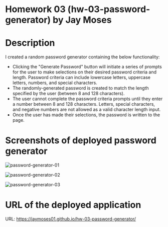 # Homework 03 (hw-03-password-generator) by Jay Moses


# Description

I created a random password generator containing the below functionality:
* Clicking the "Generate Password" button will initiate a series of prompts for the user to make selections on their desired password criteria and length. Password criteria can include lowercase letters, uppercase letters, numbers, and special characters.
* The randomly-generated password is created to match the length specified by the user (between 8 and 128 characters).
* The user cannot complete the password criteria prompts until they enter a number between 8 and 128 characters. Letters, special characters, and negative numbers are not allowed as a valid character length input.
* Once the user has made their selections, the password is written to the page.


# Screenshots of deployed password generator

![password-generator-01](https://user-images.githubusercontent.com/95326705/147402719-cb50e284-28a4-4e34-8e6a-4e3f9173444b.png)

![password-generator-02](https://user-images.githubusercontent.com/95326705/147402886-b2524931-2c89-4d51-9807-398c0dc09adf.png)

![password-generator-03](https://user-images.githubusercontent.com/95326705/147402889-4fad403c-3b0e-40c9-9067-9eac251f4604.png)


# URL of the deployed application

URL: https://jaymoses01.github.io/hw-03-password-generator/

